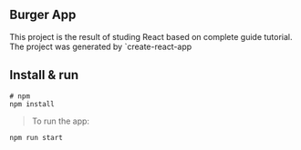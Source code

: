 ## Burger App

This project is the result of studing React based on complete guide tutorial.  The project was generated by `create-react-app

## Install & run

```
# npm 
npm install
```
> To run  the app:
```
npm run start
```